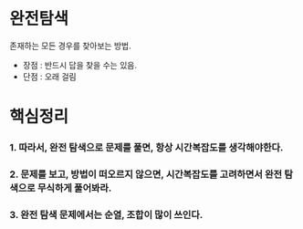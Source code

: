 # 완전탐색

존재하는 모든 경우를  찾아보는 방법.

- 장점 : 반드시 답을 찾을 수는 있음.
- 단점 : 오래 걸림

# 핵심정리

### 1. 따라서, 완전 탐색으로 문제를 풀면, 항상 시간복잡도를 생각해야한다.  

### 2. 문제를 보고, 방법이 떠오르지 않으면, 시간복잡도를 고려하면서 완전 탐색으로 무식하게 풀어봐라.

### 3. 완전 탐색 문제에서는 순열, 조합이 많이 쓰인다.
